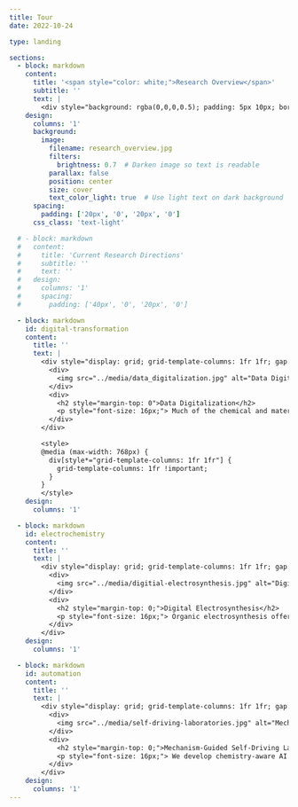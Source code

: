 ```yaml
---
title: Tour
date: 2022-10-24

type: landing

sections:
  - block: markdown
    content:
      title: '<span style="color: white;">Research Overview</span>'
      subtitle: ''
      text: |
        <div style="background: rgba(0,0,0,0.5); padding: 5px 10px; border-radius: 8px;"> Much of our work focuses on developing chemistry-aware AI systems for electrochemical processes, moving beyond black-box approaches toward mechanism-informed, predictive workflows. Our long-term goal is to enable AI scientists as collaborative partners in accelerating solutions to global energy and environmental challenges.</div>
    design:
      columns: '1'
      background:
        image:
          filename: research_overview.jpg
          filters:
            brightness: 0.7  # Darken image so text is readable
          parallax: false
          position: center
          size: cover
          text_color_light: true  # Use light text on dark background
      spacing:
        padding: ['20px', '0', '20px', '0']
      css_class: 'text-light'

  # - block: markdown
  #   content:
  #     title: 'Current Research Directions'
  #     subtitle: ''
  #     text: ''
  #   design:
  #     columns: '1'
  #     spacing:
  #       padding: ['40px', '0', '20px', '0']

  - block: markdown
    id: digital-transformation
    content:
      title: ''
      text: |
        <div style="display: grid; grid-template-columns: 1fr 1fr; gap: 40px; align-items: center; max-width: 1200px; margin: 40px auto;">
          <div>
            <img src="../media/data_digitalization.jpg" alt="Data Digitalization" style="width: 100%; height: auto; border-radius: 8px;">
          </div>
          <div>
            <h2 style="margin-top: 0">Data Digitalization</h2>
            <p style="font-size: 16px;"> Much of the chemical and materials literature remains locked in legacy formats, limiting AI systems' ability to leverage this knowledge. Our research focuses on converting scientific literature into structured, machine-readable forms to enable large-scale aggregation and analysis. Key research foci include 1) extracting data from scientific graphics, 2) reasoning over multimodal data and inferring missing details, and 3) establishing metrics to assess reproducibility and reusability of digitized data. We also co-lead the <a href="../chemia_sapiens">Chemia Sapiens Alliance</a> to advance collaborative efforts in unifying and democratizing chemical and materials knowledge.</p>
          </div>
        </div>

        <style>
        @media (max-width: 768px) {
          div[style*="grid-template-columns: 1fr 1fr"] {
            grid-template-columns: 1fr !important;
          }
        }
        </style>
    design:
      columns: '1'

  - block: markdown
    id: electrochemistry
    content:
      title: ''
      text: |
        <div style="display: grid; grid-template-columns: 1fr 1fr; gap: 40px; align-items: center; max-width: 1200px; margin: 40px auto;">
          <div>
            <img src="../media/digitial-electrosynthesis.jpg" alt="Digital Electrosynthesis" style="width: 100%; height: auto; border-radius: 8px;">
          </div>
          <div>
            <h2 style="margin-top: 0;">Digital Electrosynthesis</h2>
            <p style="font-size: 16px;"> Organic electrosynthesis offers unique advantages such as enhanced selectivity, higher reactivity, and milder reaction conditions. Yet, reaction discovery still relies heavily on trial-and-error. Our group integrates data-driven and AI-enabled approaches to transform electrosynthesis research. Key areas include: 1) discovering reaction design heuristics at scale, 2) transferring insights from conventional organic synthesis to electrochemical reactions, 3) developing descriptors that capture electrosynthesis conditions for improved model performance; and 4) predicting optimal electrosynthesis reaction conditions. Our efforts span the full research pipeline, from initial discovery and optimization to reactor design and scale-up.</p>
          </div>
        </div>
    design:
      columns: '1'

  - block: markdown
    id: automation
    content:
      title: ''
      text: |
        <div style="display: grid; grid-template-columns: 1fr 1fr; gap: 40px; align-items: center; max-width: 1200px; margin: 40px auto;">
          <div>
            <img src="../media/self-driving-laboratories.jpg" alt="Mechanism-Guided Self-Driving Laboratories" style="width: 100%; height: auto; border-radius: 8px;">
          </div>
          <div>
            <h2 style="margin-top: 0;">Mechanism-Guided Self-Driving Laboratories</h2>
            <p style="font-size: 16px;"> We develop chemistry-aware AI systems to guide rational, mechanism-driven reaction discovery and catalyst design beyond black-box predictions. Focusing on heterogeneous electrocatalysts, our research includes 1) autonomous reasoning over multimodal experimental data, including in operando spectroscopy, electroanalysis, and product characterization, to resolve reaction pathways and kinetics, 2) high-throughput synthesis of model heterogeneous electrocatalysts, such as nanocrystals with tunable surface facets, to study surface-reactivity relationships, 3) development of AI models that perform mechanistic reasoning to generate hypotheses and propose targeted experiments, and 4) development of self-driving laboratories that couple autonomous insight generation with iterative experimental design.</p>
          </div>
        </div>
    design:
      columns: '1'
---
```

